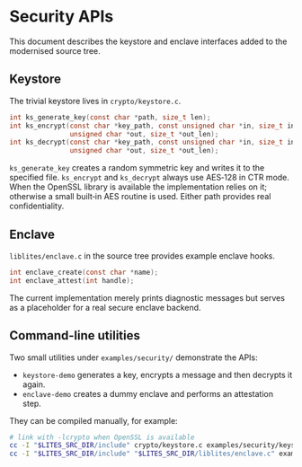 # Security APIs

This document describes the keystore and enclave interfaces added to the modernised source tree.

## Keystore

The trivial keystore lives in `crypto/keystore.c`.

```c
int ks_generate_key(const char *path, size_t len);
int ks_encrypt(const char *key_path, const unsigned char *in, size_t in_len,
               unsigned char *out, size_t *out_len);
int ks_decrypt(const char *key_path, const unsigned char *in, size_t in_len,
               unsigned char *out, size_t *out_len);
```

`ks_generate_key` creates a random symmetric key and writes it to the specified
file.  `ks_encrypt` and `ks_decrypt` always use AES‑128 in CTR mode.  When the
OpenSSL library is available the implementation relies on it; otherwise a small
built‑in AES routine is used.  Either path provides real confidentiality.

## Enclave

`liblites/enclave.c` in the source tree provides example enclave hooks.

```c
int enclave_create(const char *name);
int enclave_attest(int handle);
```

The current implementation merely prints diagnostic messages but serves as a
placeholder for a real secure enclave backend.

## Command-line utilities

Two small utilities under `examples/security/` demonstrate the APIs:

- `keystore-demo` generates a key, encrypts a message and then decrypts it again.
- `enclave-demo` creates a dummy enclave and performs an attestation step.

They can be compiled manually, for example:

```sh
# link with -lcrypto when OpenSSL is available
cc -I "$LITES_SRC_DIR/include" crypto/keystore.c examples/security/keystore-demo.c -o keystore-demo -lcrypto
cc -I "$LITES_SRC_DIR/include" "$LITES_SRC_DIR/liblites/enclave.c" examples/security/enclave-demo.c -o enclave-demo
```
